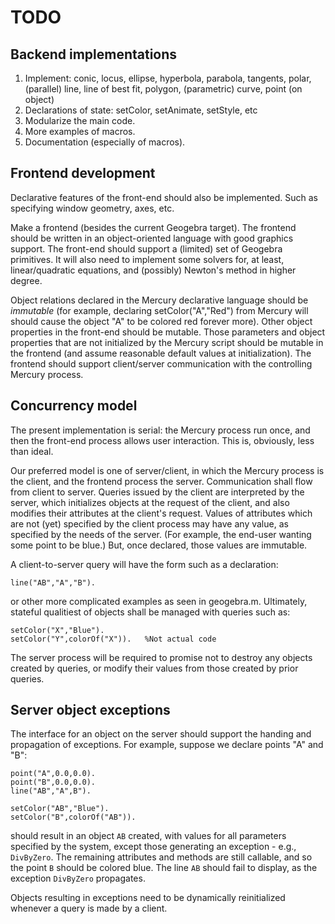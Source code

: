 # TODO

## Backend implementations
1. Implement: conic, locus, ellipse, hyperbola, parabola, tangents, polar, (parallel) line,
line of best fit, polygon, (parametric) curve, point (on object)
1. Declarations of state: setColor, setAnimate, setStyle, etc
1. Modularize the main code.
1. More examples of macros.
1. Documentation (especially of macros).

## Frontend development
Declarative features of the front-end should also be implemented.  Such as specifying window geometry, axes, etc.  

Make a frontend (besides the current Geogebra target).  The frontend should be written in an object-oriented language with good graphics support.  The front-end should support a (limited) set of Geogebra primitives.  It will also need to implement some solvers for, at least, linear/quadratic equations, and (possibly) Newton's method in higher degree.

Object relations declared in the Mercury declarative language should be *immutable* (for example, declaring setColor("A","Red") from Mercury will should cause the object "A" to be colored red forever more).  Other object properties in the front-end should be mutable.  Those parameters and object properties that are not initialized by the Mercury script should be mutable in the frontend (and assume reasonable default values at initialization).  The frontend should support client/server communication with the controlling Mercury process.

## Concurrency model
The present implementation is serial: the Mercury process run once, and then the front-end process allows user interaction.  This is, obviously, less than ideal.

Our preferred model is one of server/client, in which the Mercury process is the client, and the frontend process the server.  Communication shall flow from client to server.  Queries issued by the client are interpreted by the server, which initializes objects at the request of the client, and also modifies their attributes at the client's request.  Values of attributes which are not (yet) specified by the client process may have any value, as specified by the needs of the server.  (For example, the end-user wanting some point to be blue.)  But, once declared, those values are immutable.

A client-to-server query will have the form such as a declaration:
````
line("AB","A","B").
````
or other more complicated examples as seen in geogebra.m.  Ultimately, stateful qualitiest of objects shall be managed with queries such as:
````
setColor("X","Blue").
setColor("Y",colorOf("X")).   %Not actual code
````

The server process will be required to promise not to destroy any objects created by queries, or modify their values from those created by prior queries.

## Server object exceptions
The interface for an object on the server should support the handing and propagation of exceptions.  For example, suppose we declare points "A" and "B":
````
point("A",0.0,0.0).
point("B",0.0,0.0).
line("AB","A",B").

setColor("AB","Blue").
setColor("B",colorOf("AB")).
````
should result in an object `AB` created, with values for all parameters specified by the system, except those generating an exception - e.g., `DivByZero`.  The remaining attributes and methods are still callable, and so the point ``B`` should be colored blue.  The line `AB` should fail to display, as the exception `DivByZero` propagates.

Objects resulting in exceptions need to be dynamically reinitialized whenever a query is made by a client.
